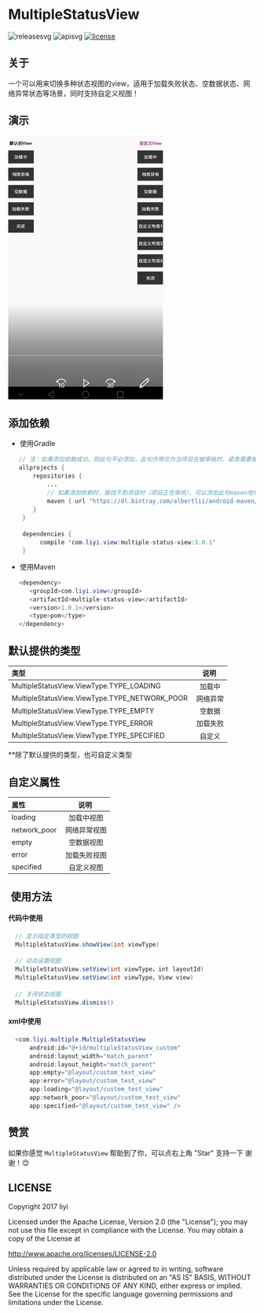# MultipleStatusView

![releasesvg] ![apisvg] [![license][licensesvg]][license]     

## 关于
一个可以用来切换多种状态视图的view，适用于加载失败状态、空数据状态、网络异常状态等场景，同时支持自定义视图！

## 演示
![demogif]

## 添加依赖
- 使用Gradle
```java
   // 注：如果添加依赖成功，则此句不必添加，此句作用仅为当项目在被审核时，紧急需要使用时添加
   allprojects {
       repositories {
           ...
           // 如果添加依赖时，报找不到项目时（项目正在审核），可以添加此句maven地址，如果找到项目，可不必添加
           maven { url "https://dl.bintray.com/albertlii/android-maven/" }
       }
    }
    
    dependencies {
         compile 'com.liyi.view:multiple-status-view:1.0.1'
    }
```
- 使用Maven
```java
   <dependency>
      <groupId>com.liyi.view</groupId>
      <artifactId>multiple-status-view</artifactId>
      <version>1.0.1</version>
      <type>pom</type>
   </dependency>
```

## 默认提供的类型
|  类型  |  说明  |
|:-------|:------:|
| MultipleStatusView.ViewType.TYPE_LOADING |  加载中  |
| MultipleStatusView.ViewType.TYPE_NETWORK_POOR |  网络异常  |
| MultipleStatusView.ViewType.TYPE_EMPTY |  空数据  |
| MultipleStatusView.ViewType.TYPE_ERROR |  加载失败  |
| MultipleStatusView.ViewType.TYPE_SPECIFIED |  自定义  | 

**除了默认提供的类型，也可自定义类型   

## 自定义属性
|  属性  |  说明  |
|:-------|:------:|
| loading |  加载中视图  |
| network_poor |  网络异常视图  |
| empty |  空数据视图  |
| error |  加载失败视图  |
| specified |  自定义视图  | 

##  使用方法
#### 代码中使用
```Java  
  // 显示指定类型的视图
  MultipleStatusView.showView(int viewType)
  
  // 动态设置视图
  MultipleStatusView.setView(int viewType，int layoutId)
  MultipleStatusView.setView(int viewType，View view)
  
  // 关闭状态视图
  MultipleStatusView.dismiss()
```

#### xml中使用
```Java  
  <com.liyi.multiple.MultipleStatusView
      android:id="@+id/multipleStatusView_custom"
      android:layout_width="match_parent"
      android:layout_height="match_parent"
      app:empty="@layout/custom_test_view"
      app:error="@layout/custom_test_view"
      app:loading="@layout/custom_test_view"
      app:network_poor="@layout/custom_test_view"
      app:specified="@layout/custom_test_view" />
```

## 赞赏
如果你感觉 `MultipleStatusView` 帮助到了你，可以点右上角 "Star" 支持一下 谢谢！:blush:

## LICENSE
Copyright 2017 liyi

Licensed under the Apache License, Version 2.0 (the "License");
you may not use this file except in compliance with the License.
You may obtain a copy of the License at

   http://www.apache.org/licenses/LICENSE-2.0

Unless required by applicable law or agreed to in writing, software
distributed under the License is distributed on an "AS IS" BASIS,
WITHOUT WARRANTIES OR CONDITIONS OF ANY KIND, either express or implied.
See the License for the specific language governing permissions and
limitations under the License.


[releasesvg]:https://img.shields.io/badge/version-1.0.1-brightgreen.svg
[apisvg]: https://img.shields.io/badge/sdk-9+-brightgreen.svg
[licensesvg]: https://img.shields.io/badge/license-Apache--2.0-blue.svg
[license]:http://www.apache.org/licenses/LICENSE-2.0
[statussvg]:https://img.shields.io/librariesio/github/phoenixframework/phoenix.svg  

[demogif]:https://github.com/albert-lii/MultipleStatusView/blob/master/snapshot/demo.gif
